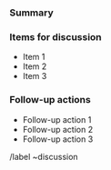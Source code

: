<!--

Please put the short and descriptive title above.

-->

### Summary

<!-- A short summary of the issue for discussion. -->

### Items for discussion

* Item 1
* Item 2
* Item 3

### Follow-up actions

* Follow-up action 1
* Follow-up action 2
* Follow-up action 3

<!-- Please cc persons here or assign this issue to someone to follow up. -->

/label ~discussion
